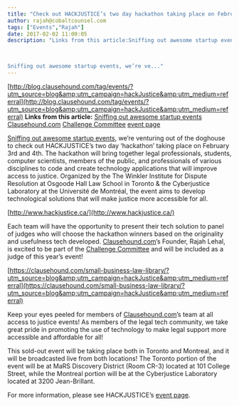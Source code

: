```yaml
---
title: "Check out HACKJUSTICE’s two day hackathon taking place on February 3rd and 4th"
author: rajah@cobaltcounsel.com
tags: ["Events","Rajah"]
date: 2017-02-02 11:00:05
description: "Links from this article:Sniffing out awesome startup eventsClausehound.comChallenge Committeeevent page

 

Sniffing out awesome startup events, we’re ve..."
---
```


[http://blog.clausehound.com/tag/events/?utm_source=blog&amp;utm_campaign=hackJustice&amp;utm_medium=referral](http://blog.clausehound.com/tag/events/?utm_source=blog&amp;utm_campaign=hackJustice&amp;utm_medium=referral)
**Links from this article:**
[Sniffing out awesome startup events](http://blog.clausehound.com/tag/events/?utm_source=blog&amp;utm_campaign=hackJustice&amp;utm_medium=referral)
[Clausehound.com](https://clausehound.com/small-business-law-library/?utm_source=blog&amp;utm_campaign=hackJustice&amp;utm_medium=referral)
[Challenge Committee](http://www.hackjustice.ca/challenges-2/challenge-committee/)
[event page](http://www.hackjustice.ca/)

 

[Sniffing out awesome startup events](http://blog.clausehound.com/tag/events/?utm_source=blog&amp;utm_campaign=hackJustice&amp;utm_medium=referral), we’re venturing out of the doghouse to check out HACKJUSTICE’s two day ‘hackathon’ taking place on February 3rd and 4th. The hackathon will bring together legal professionals, students, computer scientists, members of the public, and professionals of various disciplines to code and create technology applications that will improve access to justice. Organized by the The Winkler Institute for Dispute Resolution at Osgoode Hall Law School in Toronto & the Cyberjustice Laboratory at the Université de Montréal, the event aims to develop technological solutions that will make justice more accessible for all.

 

[http://www.hackjustice.ca/](http://www.hackjustice.ca/)

 

Each team will have the opportunity to present their tech solution to panel of judges who will choose the hackathon winners based on the originality and usefulness tech developed. [Clausehound.com](https://clausehound.com/small-business-law-library/?utm_source=blog&amp;utm_campaign=hackJustice&amp;utm_medium=referral)’s Founder, Rajah Lehal, is excited to be part of the [Challenge Committee](http://www.hackjustice.ca/challenges-2/challenge-committee/) and will be included as a judge of this year’s event! 

 

[https://clausehound.com/small-business-law-library/?utm_source=blog&amp;utm_campaign=hackJustice&amp;utm_medium=referral](https://clausehound.com/small-business-law-library/?utm_source=blog&amp;utm_campaign=hackJustice&amp;utm_medium=referral)

 

Keep your eyes peeled for members of [Clausehound.com](https://clausehound.com/small-business-law-library/?utm_source=blog&amp;utm_campaign=hackJustice&amp;utm_medium=referral)’s team at all access to justice events! As members of the legal tech community, we take great pride in promoting the use of technology to make legal support more accessible and affordable for all! 

 

This sold-out event will be taking place both in Toronto and Montreal, and it will be broadcasted live from both locations! The Toronto portion of the event will be at MaRS Discovery District (Room CR-3) located at 101 College Street, while the Montreal portion will be at the Cyberjustice Laboratory located at 3200 Jean-Brillant.

 

For more information, please see HACKJUSTICE’s [event page](http://www.hackjustice.ca/).
